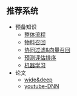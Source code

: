## 推荐系统
   - 预备知识
        - [整体流程](/paper/pipeline1.md)
        - [物料召回](/paper/pipeline2.md)
        - [协同过滤&向量召回](/paper/pipeline3.md)
        - [预测评估排序](/paper/pipeline4.md)
        - [机器学习](/paper/pipeline4.md)
   - 论文
        - [wide&deep](/paper/wide&deep.md)
        - [youtube-DNN](/paper/youtube-DNN.md)